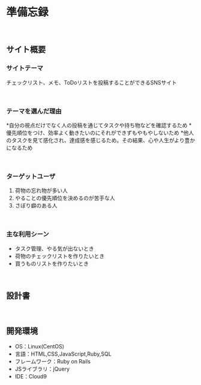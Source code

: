 # 準備忘録
​
## サイト概要
### サイトテーマ
チェックリスト、メモ、ToDoリストを投稿することができるSNSサイト
<!--何を『目的』とし、どのような『分類』なのかを簡潔に書く-->
​
### テーマを選んだ理由
*自分の視点だけでなく人の投稿を通じてタスクや持ち物などを確認するため
*優先順位をつけ、効率よく動きたいのにそれができずもやもやしないため
*他人のタスクを見て感化され、達成感を感じるため。その結果、心や人生がより豊かになるため

<!--なぜこのようなテーマにしたかを説明する-->
​
### ターゲットユーザ
1. 荷物の忘れ物が多い人
2. やることの優先順位を決めるのが苦手な人
3. さぼり癖のある人

<!--誰に使ってもらうかを具体的に記載する-->
​
### 主な利用シーン
* タスク管理、やる気が出ないとき
* 荷物のチェックリストを作りたいとき
* 買うものリストを作りたいとき
<!--どのような時に使うのかの状況を記載すること-->
​
## 設計書
<!--テーマを設定・提出する時点では不要です-->
​
## 開発環境
- OS：Linux(CentOS)
- 言語：HTML,CSS,JavaScript,Ruby,SQL
- フレームワーク：Ruby on Rails
- JSライブラリ：jQuery
- IDE：Cloud9